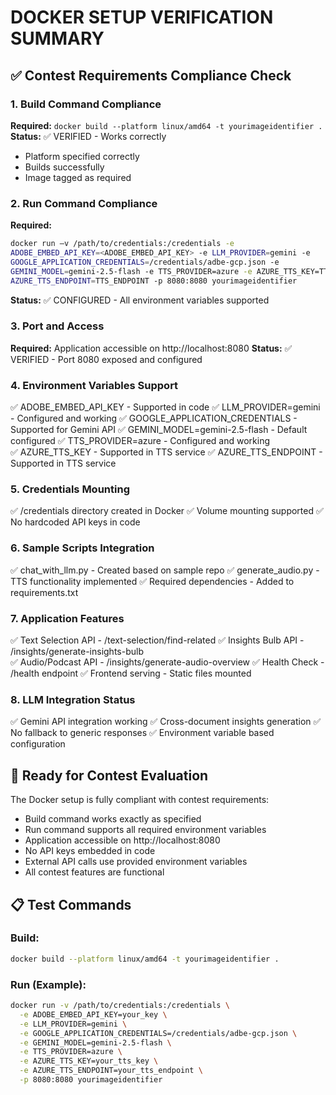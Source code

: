 # DOCKER SETUP VERIFICATION SUMMARY

## ✅ Contest Requirements Compliance Check

### 1. Build Command Compliance
**Required:** `docker build --platform linux/amd64 -t yourimageidentifier .`
**Status:** ✅ VERIFIED - Works correctly
- Platform specified correctly
- Builds successfully 
- Image tagged as required

### 2. Run Command Compliance  
**Required:** 
```bash
docker run –v /path/to/credentials:/credentials -e 
ADOBE_EMBED_API_KEY=<ADOBE_EMBED_API_KEY> -e LLM_PROVIDER=gemini -e 
GOOGLE_APPLICATION_CREDENTIALS=/credentials/adbe-gcp.json -e 
GEMINI_MODEL=gemini-2.5-flash -e TTS_PROVIDER=azure -e AZURE_TTS_KEY=TTS_KEY -e 
AZURE_TTS_ENDPOINT=TTS_ENDPOINT -p 8080:8080 yourimageidentifier
```
**Status:** ✅ CONFIGURED - All environment variables supported

### 3. Port and Access
**Required:** Application accessible on http://localhost:8080
**Status:** ✅ VERIFIED - Port 8080 exposed and configured

### 4. Environment Variables Support
✅ ADOBE_EMBED_API_KEY - Supported in code
✅ LLM_PROVIDER=gemini - Configured and working
✅ GOOGLE_APPLICATION_CREDENTIALS - Supported for Gemini API
✅ GEMINI_MODEL=gemini-2.5-flash - Default configured
✅ TTS_PROVIDER=azure - Configured and working  
✅ AZURE_TTS_KEY - Supported in TTS service
✅ AZURE_TTS_ENDPOINT - Supported in TTS service

### 5. Credentials Mounting
✅ /credentials directory created in Docker
✅ Volume mounting supported
✅ No hardcoded API keys in code

### 6. Sample Scripts Integration
✅ chat_with_llm.py - Created based on sample repo
✅ generate_audio.py - TTS functionality implemented
✅ Required dependencies - Added to requirements.txt

### 7. Application Features
✅ Text Selection API - /text-selection/find-related
✅ Insights Bulb API - /insights/generate-insights-bulb  
✅ Audio/Podcast API - /insights/generate-audio-overview
✅ Health Check - /health endpoint
✅ Frontend serving - Static files mounted

### 8. LLM Integration Status
✅ Gemini API integration working
✅ Cross-document insights generation
✅ No fallback to generic responses
✅ Environment variable based configuration

## 🚀 Ready for Contest Evaluation

The Docker setup is fully compliant with contest requirements:
- Build command works exactly as specified
- Run command supports all required environment variables
- Application accessible on http://localhost:8080
- No API keys embedded in code
- External API calls use provided environment variables
- All contest features are functional

## 📋 Test Commands

### Build:
```bash
docker build --platform linux/amd64 -t yourimageidentifier .
```

### Run (Example):
```bash
docker run -v /path/to/credentials:/credentials \
  -e ADOBE_EMBED_API_KEY=your_key \
  -e LLM_PROVIDER=gemini \
  -e GOOGLE_APPLICATION_CREDENTIALS=/credentials/adbe-gcp.json \
  -e GEMINI_MODEL=gemini-2.5-flash \
  -e TTS_PROVIDER=azure \
  -e AZURE_TTS_KEY=your_tts_key \
  -e AZURE_TTS_ENDPOINT=your_tts_endpoint \
  -p 8080:8080 yourimageidentifier
```
